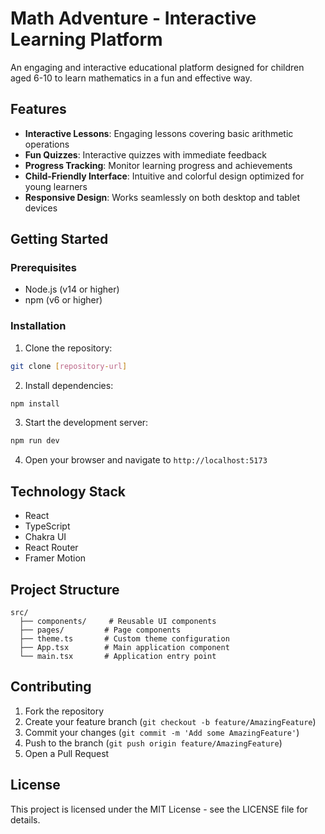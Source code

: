 # Math Adventure - Interactive Learning Platform

An engaging and interactive educational platform designed for children aged 6-10 to learn mathematics in a fun and effective way.

## Features

- **Interactive Lessons**: Engaging lessons covering basic arithmetic operations
- **Fun Quizzes**: Interactive quizzes with immediate feedback
- **Progress Tracking**: Monitor learning progress and achievements
- **Child-Friendly Interface**: Intuitive and colorful design optimized for young learners
- **Responsive Design**: Works seamlessly on both desktop and tablet devices

## Getting Started

### Prerequisites

- Node.js (v14 or higher)
- npm (v6 or higher)

### Installation

1. Clone the repository:
```bash
git clone [repository-url]
```

2. Install dependencies:
```bash
npm install
```

3. Start the development server:
```bash
npm run dev
```

4. Open your browser and navigate to `http://localhost:5173`

## Technology Stack

- React
- TypeScript
- Chakra UI
- React Router
- Framer Motion

## Project Structure

```
src/
  ├── components/     # Reusable UI components
  ├── pages/         # Page components
  ├── theme.ts       # Custom theme configuration
  ├── App.tsx        # Main application component
  └── main.tsx       # Application entry point
```

## Contributing

1. Fork the repository
2. Create your feature branch (`git checkout -b feature/AmazingFeature`)
3. Commit your changes (`git commit -m 'Add some AmazingFeature'`)
4. Push to the branch (`git push origin feature/AmazingFeature`)
5. Open a Pull Request

## License

This project is licensed under the MIT License - see the LICENSE file for details.

